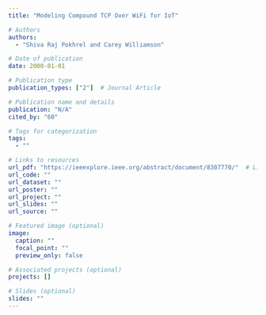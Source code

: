 ```yaml
---
title: "Modeling Compound TCP Over WiFi for IoT"

# Authors
authors:
  - "Shiva Raj Pokhrel and Carey Williamson"

# Date of publication
date: 2000-01-01

# Publication type
publication_types: ["2"]  # Journal Article

# Publication name and details
publication: "N/A"
cited_by: "60"

# Tags for categorization
tags:
  - ""

# Links to resources
url_pdf: "https://ieeexplore.ieee.org/abstract/document/8307770/"  # Link to the resource
url_code: ""
url_dataset: ""
url_poster: ""
url_project: ""
url_slides: ""
url_source: ""

# Featured image (optional)
image:
  caption: ""
  focal_point: ""
  preview_only: false

# Associated projects (optional)
projects: []

# Slides (optional)
slides: ""
---
```

